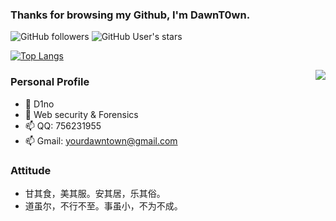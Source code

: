 ### Thanks for browsing my Github, I'm DawnT0wn.

![GitHub followers](https://img.shields.io/github/followers/DawnT0wn?style=social)   ![GitHub User's stars](https://img.shields.io/github/stars/DawnT0wn?style=social)

[![Top Langs](https://profile-counter.glitch.me/DawnT0wn/count.svg)](https://github.com/DawnT0wn)

<img align="right" src="https://github-readme-stats.vercel.app/api?username=DawnT0wn&show_icons=true&theme=radical">

### Personal Profile
 - 🔭 D1no
 - 🌱 Web security & Forensics
 - 📫 QQ: 756231955
 - 📫 Gmail: yourdawntown@gmail.com

### Attitude
 - 甘其食，美其服。安其居，乐其俗。
 - 道虽尔，不行不至。事虽小，不为不成。
